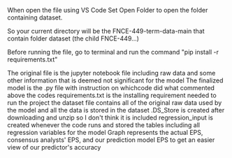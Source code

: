 When open the file using VS Code
Set Open Folder to open the folder containing dataset.

So your current directory will be the FNCE-449-term-data-main that contain folder dataset (the child FNCE-449...)

Before running the file, go to terminal and run the command "pip install -r requirements.txt"

The original file is the jupyter notebook file including raw data and some other information that is deemed not significant for the model
The finalized model is the .py file with instruction on whichcode did what commented above the codes
requirements.txt is the installing requirement needed to run the project
the dataset file contains all of the original raw data used by the model and all the data is stored in the dataset
.DS_Store is created after downloading and unzip so I don't think it is included
regression_input is created whenever the code runs and stored the tables including all regression variables for the model
Graph represents the actual EPS, consensus analysts' EPS, and our prediction model EPS to get an easier view of our predictor's accuracy
